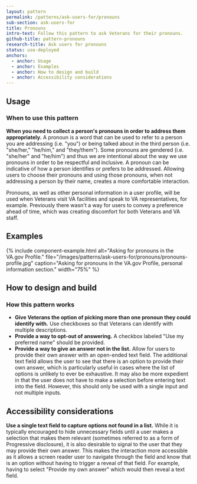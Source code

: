 ```yaml
---
layout: pattern
permalink: /patterns/ask-users-for/pronouns
sub-section: ask-users-for
title: Pronouns
intro-text: Follow this pattern to ask Veterans for their pronouns. 
github-title: pattern-pronouns
research-title: Ask users for pronouns
status: use-deployed
anchors:
  - anchor: Usage
  - anchor: Examples
  - anchor: How to design and build
  - anchor: Accessibility considerations
---
```


## Usage

### When to use this pattern

**When you need to collect a person's pronouns in order to address them appropriately.** A pronoun is a word that can be used to refer to a person you are addressing (i.e. "you") or being talked about in the third person (i.e. "she/her," "he/him," and "they/them"). Some pronouns are gendered (i.e. "she/her" and "he/him") and thus we are intentional about the way we use pronouns in order to be respectful and inclusive. A pronoun can be indicative of how a person identifies or prefers to be addressed. Allowing users to choose their pronouns and using those pronouns, when not addressing a person by their name, creates a more comfortable interaction.

Pronouns, as well as other personal information in a user profile, will be used when Veterans visit VA facilities and speak to VA representatives, for example. Previously there wasn't a way for users to convey a preference ahead of time, which was creating discomfort for both Veterans and VA staff.

## Examples

{% include component-example.html alt="Asking for pronouns in the VA.gov Profile." file="/images/patterns/ask-users-for/pronouns/pronouns-profile.jpg" caption="Asking for pronouns in the VA.gov Profile, personal information section." width="75%" %}

## How to design and build 

### How this pattern works

* **Give Veterans the option of picking more than one pronoun they could identify with.** Use checkboxes so that Veterans can identify with multiple descriptions.
* **Provide a way to opt-out of answering.** A checkbox labeled "Use my preferred name" should be provided.
* **Provide a way to give an answer not in the list.** Allow for users to provide their own answer with an open-ended text field. The additional text field allows the user to see that there is an option to provide their own answer, which is particularly useful in cases where the list of options is unlikely to ever be exhaustive. It may also be more expedient in that the user does not have to make a selection before entering text into the field. However, this should only be used with a single input and not multiple inputs.

## Accessibility considerations

**Use a single text field to capture options not found in a list.** While it is typically encouraged to hide unnecessary fields until a user makes a selection that makes them relevant (sometimes referred to as a form of Progressive disclosure), it is also desirable to signal to the user that they may provide their own answer. This makes the interaction more accessible as it allows a screen reader user to navigate through the field and know that is an option without having to trigger a reveal of that field. For example, having to select "Provide my own answer" which would then reveal a text field. 